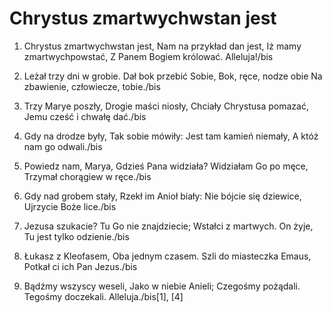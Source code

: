 # Chrystus zmartwychwstan jest

1. Chrystus zmartwychwstan jest,
Nam na przykład dan jest,
Iż mamy zmartwychpowstać,
Z Panem Bogiem królować. Alleluja!/bis

2. Leżał trzy dni w grobie.
Dał bok przebić Sobie,
Bok, ręce, nodze obie
Na zbawienie, człowiecze, tobie./bis

3. Trzy Marye poszły,
Drogie maści niosły,
Chciały Chrystusa pomazać,
Jemu cześć i chwałę dać./bis

4. Gdy na drodze były,
Tak sobie mówiły:
Jest tam kamień niemały,
A któż nam go odwali./bis

5. Powiedz nam, Marya,
Gdzieś Pana widziała?
Widziałam Go po męce,
Trzymał chorągiew w ręce./bis

6. Gdy nad grobem stały,
Rzekł im Anioł biały:
Nie bójcie się dziewice,
Ujrzycie Boże lice./bis

7. Jezusa szukacie?
Tu Go nie znajdziecie;
Wstałci z martwych. On żyje,
Tu jest tylko odzienie./bis

8. Łukasz z Kleofasem,
Oba jednym czasem.
Szli do miasteczka Emaus,
Potkał ci ich Pan Jezus./bis

9. Bądźmy wszyscy weseli,
Jako w niebie Anieli;
Czegośmy pożądali.
Tegośmy doczekali. Alleluja./bis[1], [4]
